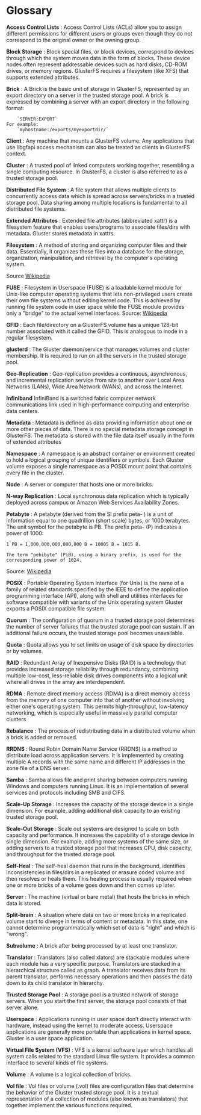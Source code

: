 Glossary
========

**Access Control Lists**
:  Access Control Lists (ACLs) allow you to assign different permissions
   for different users or groups even though they do not correspond to the
   original owner or the owning group.

**Block Storage**
:  Block special files, or block devices, correspond to devices through which the system moves
   data in the form of blocks. These device nodes often represent addressable devices such as
   hard disks, CD-ROM drives, or memory regions. GlusterFS requires a filesystem (like XFS) that
   supports extended attributes.

**Brick**
:  A Brick is the basic unit of storage in GlusterFS, represented by an export directory
   on a server in the trusted storage pool.
   A brick is expressed by combining a server with an export directory in the following format:

        `SERVER:EXPORT`
    For example:
        `myhostname:/exports/myexportdir/`

**Client**
:  Any machine that mounts a GlusterFS volume. Any applications that use libgfapi access
   mechanism can also be treated as clients in GlusterFS context.

**Cluster**
:  A trusted pool of linked computers working together, resembling a single computing resource.
   In GlusterFS, a cluster is also referred to as a trusted storage pool.

**Distributed File System**
:   A file system that allows multiple clients to concurrently access data which is spread across
    servers/bricks in a trusted storage pool. Data sharing among multiple locations is fundamental
    to all distributed file systems.

**Extended Attributes**
:   Extended file attributes (abbreviated xattr) is a filesystem feature that enables
    users/programs to associate files/dirs with metadata. Gluster stores metadata in xattrs.

**Filesystem**
:   A method of storing and organizing computer files and their data.
    Essentially, it organizes these files into a database for the
    storage, organization, manipulation, and retrieval by the computer's
    operating system.

Source [Wikipedia][Wikipedia]

**FUSE**
: Filesystem in Userspace (FUSE) is a loadable kernel module for Unix-like
  computer operating systems that lets non-privileged users create their
  own file systems without editing kernel code. This is achieved by
  running file system code in user space while the FUSE module provides
  only a "bridge" to the actual kernel interfaces.
Source: [Wikipedia][1]

**GFID**
: Each file/directory on a GlusterFS volume has a unique 128-bit number
associated with it called the GFID. This is analogous to inode in a
regular filesystem.

**glusterd**
:   The Gluster daemon/service that manages volumes and cluster membership. It is required to
    run on all the servers in the trusted storage pool.

**Geo-Replication**
:  Geo-replication provides a continuous, asynchronous, and incremental
   replication service from site to another over Local Area Networks
   (LANs), Wide Area Network (WANs), and across the Internet.


**Infiniband**
    InfiniBand is a switched fabric computer network communications link
    used in high-performance computing and enterprise data centers.

**Metadata**
:  Metadata is defined as data providing information about one or more
   other pieces of data. There is no special metadata storage concept in
   GlusterFS. The metadata is stored with the file data itself usually in the
   form of extended attributes

**Namespace**
:  A namespace is an abstract container or environment created to hold a
   logical grouping of unique identifiers or symbols. Each Gluster volume
   exposes a single namespace as a POSIX mount point that contains every
   file in the cluster.

**Node**
:   A server or computer that hosts one or more bricks.

**N-way Replication**
:   Local synchronous data replication which is typically deployed across campus
    or Amazon Web Services Availability Zones.

**Petabyte**
:   A petabyte (derived from the SI prefix peta- ) is a unit of
    information equal to one quadrillion (short scale) bytes, or 1000
    terabytes. The unit symbol for the petabyte is PB. The prefix peta-
    (P) indicates a power of 1000:

    1 PB = 1,000,000,000,000,000 B = 10005 B = 1015 B.

    The term "pebibyte" (PiB), using a binary prefix, is used for the
    corresponding power of 1024.

Source: [Wikipedia][3]

**POSIX**
:  Portable Operating System Interface (for Unix) is the name of a family
   of related standards specified by the IEEE to define the application
   programming interface (API), along with shell and utilities interfaces
   for software compatible with variants of the Unix operating system
   Gluster exports a POSIX compatible file system.

**Quorum**
:   The configuration of quorum in a trusted storage pool determines the
    number of server failures that the trusted storage pool can sustain.
    If an additional failure occurs, the trusted storage pool becomes
    unavailable.

**Quota**
:   Quota allows you to set limits on usage of disk space by directories or
    by volumes.

**RAID**
:  Redundant Array of Inexpensive Disks (RAID) is a technology that provides
   increased storage reliability through redundancy, combining multiple
   low-cost, less-reliable disk drives components into a logical unit where
   all drives in the array are interdependent.

**RDMA**
:   Remote direct memory access (RDMA) is a direct memory access from the
    memory of one computer into that of another without involving either
    one's operating system. This permits high-throughput, low-latency
    networking, which is especially useful in massively parallel computer
    clusters

**Rebalance**
:   The process of redistributing data in a distributed volume when a
    brick is added or removed.

**RRDNS**
:  Round Robin Domain Name Service (RRDNS) is a method to distribute load
   across application servers. It is implemented by creating multiple A
   records with the same name and different IP addresses in the zone file
   of a DNS server.

**Samba**
:   Samba allows file and print sharing between computers running Windows and
    computers running Linux. It is an implementation of several services and
    protocols including SMB and CIFS.

**Scale-Up Storage**
:   Increases the capacity of the storage device in a single dimension.
    For example, adding additional disk capacity to an existing trusted storage pool.

**Scale-Out Storage**
:   Scale out systems are designed to scale on both capacity and performance.
    It increases the capability of a storage device in single dimension.
    For example, adding more systems of the same size, or adding servers to a trusted storage pool
    that increases CPU, disk capacity, and throughput for the trusted storage pool.

**Self-Heal**
:   The self-heal daemon that runs in the background, identifies
    inconsistencies in files/dirs in a replicated or erasure coded volume and then resolves
    or heals them. This healing process is usually required when one or more
    bricks of a volume goes down and then comes up later.

**Server**
:   The machine (virtual or bare metal) that hosts the bricks in which data is stored.

**Split-brain**
:   A situation where data on two or more bricks in a replicated
    volume start to diverge in terms of content or metadata. In this state,
    one cannot determine programmatically which set of data is "right" and
    which is "wrong".

**Subvolume**
:   A brick after being processed by at least one translator.

**Translator**
:   Translators (also called xlators) are stackable modules where each
    module has a very specific purpose. Translators are stacked in a
    hierarchical structure called as graph. A translator receives data
    from its parent translator, performs necessary operations and then
    passes the data down to its child translator in hierarchy.

**Trusted Storage Pool**
:  A storage pool is a trusted network of storage servers. When you start
   the first server, the storage pool consists of that server alone.

**Userspace**
:  Applications running in user space don’t directly interact with
   hardware, instead using the kernel to moderate access. Userspace
   applications are generally more portable than applications in kernel
   space. Gluster is a user space application.

**Virtual File System (VFS)**
:   VFS is a kernel software layer which handles all system calls related to the standard Linux file system.
    It provides a common interface to several kinds of file systems.

**Volume**
:  A volume is a logical collection of bricks.

**Vol file**
: Vol files or volume (.vol) files are configuration files that determine the behavior of the
  Gluster trusted storage pool. It is a textual representation of a
  collection of modules (also known as translators) that together implement the
  various functions required.


  [Wikipedia]: http://en.wikipedia.org/wiki/Filesystem
  [1]: http://en.wikipedia.org/wiki/Filesystem_in_Userspace
  [2]: http://en.wikipedia.org/wiki/Open_source
  [3]: http://en.wikipedia.org/wiki/Petabyte
